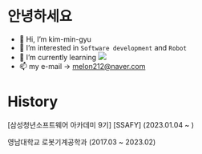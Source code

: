 # 안녕하세요
- 👋 Hi, I’m kim-min-gyu
- 👀 I’m interested in `Software development` and `Robot`
- 🌱 I’m currently learning    <img src="https://img.shields.io/badge/Python-3776AB?style=for-the-badge&logo=Python&logoColor=white">
- 📫 my e-mail  -> melon212@naver.com
# History
[삼성청년소프트웨어 아카데미 9기] [SSAFY] (2023.01.04 ~ )

영남대학교 로봇기계공학과 (2017.03 ~ 2023.02)

